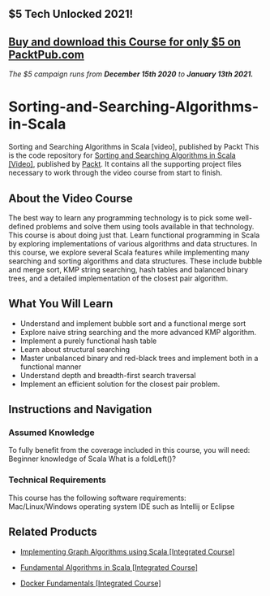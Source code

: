 ## $5 Tech Unlocked 2021!
[Buy and download this Course for only $5 on PacktPub.com](https://www.packtpub.com/product/sorting-and-searching-algorithms-in-scala-integrated-course/9781788476850)
-----
*The $5 campaign         runs from __December 15th 2020__ to __January 13th 2021.__*

# Sorting-and-Searching-Algorithms-in-Scala
Sorting and Searching Algorithms in Scala [video], published by Packt
This is the code repository for [Sorting and Searching Algorithms in Scala [Video]](https://www.packtpub.com/application-development/sorting-and-searching-algorithms-scala-video?utm_source=github&utm_medium=repository&utm_campaign=9781788476850), published by [Packt](https://www.packtpub.com/?utm_source=github). It contains all the supporting project files necessary to work through the video course from start to finish.
## About the Video Course
The best way to learn any programming technology is to pick some well-defined problems and solve them using tools available in that technology. This course is about doing just that. Learn functional programming in Scala by exploring implementations of various algorithms and data structures. 
In this course, we explore several Scala features while implementing many searching and sorting algorithms and data structures. These include bubble and merge sort, KMP string searching, hash tables and balanced binary trees, and a detailed implementation of the closest pair algorithm.

<H2>What You Will Learn</H2>
<DIV class=book-info-will-learn-text>
<UL>
<LI>Understand and implement bubble sort and a functional merge sort 
<LI>Explore naive string searching and the more advanced KMP algorithm.&nbsp; 
<LI>Implement a purely functional hash table 
<LI>Learn about structural searching 
<LI>Master unbalanced binary and red-black trees and implement both in a functional manner 
<LI>Understand depth and breadth-first search traversal&nbsp; 
<LI>Implement an efficient solution for the closest pair problem. </LI></UL></DIV>

## Instructions and Navigation
### Assumed Knowledge
To fully benefit from the coverage included in this course, you will need:<br/>
Beginner knowledge of Scala
What is a foldLeft()?

### Technical Requirements
This course has the following software requirements:<br/>
Mac/Linux/Windows operating system
IDE such as Intellij or Eclipse


## Related Products
* [Implementing Graph Algorithms using Scala [Integrated Course]](https://www.packtpub.com/application-development/implementing-graph-algorithms-using-scala-integrated-course?utm_source=github&utm_medium=repository&utm_campaign=9781788472364)

* [Fundamental Algorithms in Scala [Integrated Course]](https://www.packtpub.com/application-development/fundamental-algorithms-scala-integrated-course?utm_source=github&utm_medium=repository&utm_campaign=9781788474887)

* [Docker Fundamentals [Integrated Course]](https://www.packtpub.com/virtualization-and-cloud/docker-fundamentals-integrated-course?utm_source=github&utm_medium=repository&utm_campaign=9781788399821)
